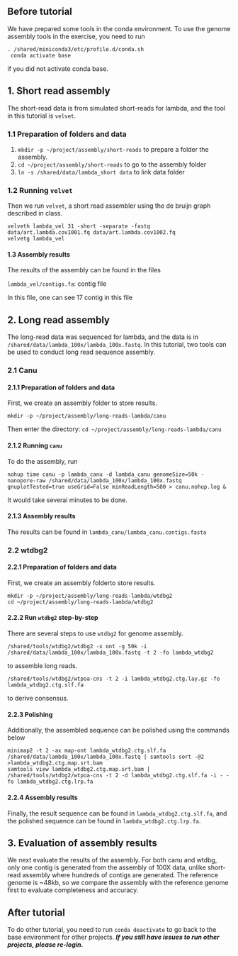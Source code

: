
## Before tutorial
We have prepared some tools in the conda environment. To use the genome assembly tools in the exercise, you need to run 

```
. /shared/miniconda3/etc/profile.d/conda.sh
 conda activate base
 ```
 if you did not activate conda base.


## 1. Short read assembly
The short-read data is from simulated short-reads for lambda, and the tool in this tutorial is `velvet`.

### 1.1 Preparation of folders and data
1. `mkdir -p ~/project/assembly/short-reads` to prepare a folder the assembly.
2. `cd ~/project/assembly/short-reads` to go to the assembly folder
3. `ln -s /shared/data/lambda_short data` to link data folder

### 1.2 Running `velvet`
Then we run `velvet`, a short read assembler using the de bruijn graph described in class.

```
velveth lambda_vel 31 -short -separate -fastq data/art.lambda.cov1001.fq data/art.lambda.cov1002.fq
velvetg lambda_vel
```

#### 1.3 Assembly results
The results of the assembly can be found in the files 

`lambda_vel/contigs.fa`: contig file

In this file, one can see 17 contig in this file

## 2. Long read assembly
The long-read data was sequenced for lambda, and the data is in `/shared/data/lambda_100x/lambda_100x.fastq`. In this tutorial, two tools can be used to conduct long read sequence assembly.

### 2.1 Canu
#### 2.1.1 Preparation of folders and data
First, we create an assembly folder to store results.
```
mkdir -p ~/project/assembly/long-reads-lambda/canu
```
Then enter the directory: `cd ~/project/assembly/long-reads-lambda/canu`

#### 2.1.2 Running `canu`
To do the assembly, run 
```
nohup time canu -p lambda_canu -d lambda_canu genomeSize=50k -nanopore-raw /shared/data/lambda_100x/lambda_100x.fastq gnuplotTested=true useGrid=False minReadLength=500 > canu.nohup.log &
```
It would take several minutes to be done. 
 
#### 2.1.3 Assembly results
The results can be found in `lambda_canu/lambda_canu.contigs.fasta`

### 2.2 wtdbg2
#### 2.2.1 Preparation of folders and data
First, we create an assembly folderto store results.
```
mkdir -p ~/project/assembly/long-reads-lambda/wtdbg2
cd ~/project/assembly/long-reads-lambda/wtdbg2
```

#### 2.2.2 Run `wtdbg2` step-by-step
There are several steps to use `wtdbg2` for genome assembly.

```
/shared/tools/wtdbg2/wtdbg2 -x ont -g 50k -i /shared/data/lambda_100x/lambda_100x.fastq -t 2 -fo lambda_wtdbg2
```
to assemble long reads. 

```
/shared/tools/wtdbg2/wtpoa-cns -t 2 -i lambda_wtdbg2.ctg.lay.gz -fo lambda_wtdbg2.ctg.slf.fa
```
to derive consensus.

#### 2.2.3 Polishing
Additionally, the assembled sequence can be polished using the commands below
```
minimap2 -t 2 -ax map-ont lambda_wtdbg2.ctg.slf.fa /shared/data/lambda_100x/lambda_100x.fastq | samtools sort -@2 >lambda_wtdbg2.ctg.map.srt.bam
samtools view lambda_wtdbg2.ctg.map.srt.bam | /shared/tools/wtdbg2/wtpoa-cns -t 2 -d lambda_wtdbg2.ctg.slf.fa -i - -fo lambda_wtdbg2.ctg.lrp.fa
```

#### 2.2.4 Assembly results
Finally, the result sequence can be found in `lambda_wtdbg2.ctg.slf.fa`, and the polished sequence can be found in `lambda_wtdbg2.ctg.lrp.fa`.


## 3. Evaluation of assembly results

We next evaluate the results of the assembly. For both canu and wtdbg, only one contig is generated from the assembly of 100X data, unlike short-read assembly where hundreds of contigs are generated. The reference genome is ~48kb, so we compare the assembly with the reference genome first to evaluate completeness and accuracy.



## After tutorial

To do other tutorial, you need to run `conda deactivate` to go back to the base environment for other projects. ***If you still have issues to run other projects, please re-login.***


